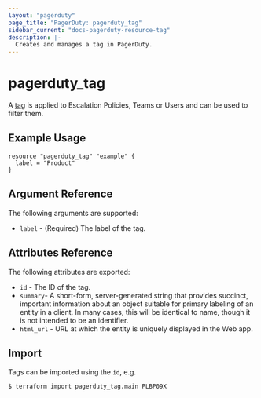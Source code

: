 ```yaml
---
layout: "pagerduty"
page_title: "PagerDuty: pagerduty_tag"
sidebar_current: "docs-pagerduty-resource-tag"
description: |-
  Creates and manages a tag in PagerDuty.
---
```


# pagerduty\_tag

A [tag](https://developer.pagerduty.com/api-reference/b3A6Mjc0ODIxNw-list-tags) is applied to Escalation Policies, Teams or Users and can be used to filter them.

## Example Usage

```hcl
resource "pagerduty_tag" "example" {
  label = "Product"
}
```

## Argument Reference

The following arguments are supported:

  * `label` - (Required) The label of the tag.

## Attributes Reference

The following attributes are exported:

  * `id` - The ID of the tag.
  * `summary`- A short-form, server-generated string that provides succinct, important information about an object suitable for primary labeling of an entity in a client. In many cases, this will be identical to name, though it is not intended to be an identifier.
  * `html_url` - URL at which the entity is uniquely displayed in the Web app.

## Import

Tags can be imported using the `id`, e.g.

```
$ terraform import pagerduty_tag.main PLBP09X
```
